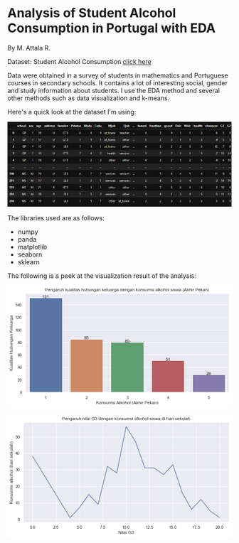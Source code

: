 # Analysis of Student Alcohol Consumption in Portugal with EDA

By M. Attala R.


Dataset: Student Alcohol Consumption [click here](https://www.kaggle.com/uciml/student-alcohol-consumption)

Data were obtained in a survey of students in mathematics and Portuguese courses in secondary schools. It contains a lot of interesting social, gender and study information about students. I use the EDA method and several other methods such as data visualization and k-means.

Here's a quick look at the dataset I'm using:

<img src="Images/Dataset.png"> </br>

The libraries used are as follows:
- numpy
- panda
- matplotlib
- seaborn
- sklearn

The following is a peek at the visualization result of the analysis:

<img src="Images/result.png"> </br>

<img src="Images/result1.png"> </br>